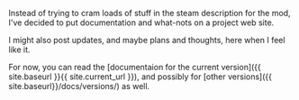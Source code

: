 ---
---
Instead of trying to cram loads of stuff in the steam description for the mod, I've decided to put documentation and what-nots on a project web site.

I might also post updates, and maybe plans and thoughts, here when I feel like it.

For now, you can read the [documentaion for the current version]({{ site.baseurl }}{{ site.current_url }}), and possibly for [other versions]({{ site.baseurl}}/docs/versions/) as well.